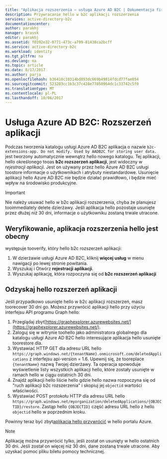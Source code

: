 ```yaml
---
title: "Aplikacja rozszerzenia — usługa Azure AD B2C | Dokumentacja firmy Microsoft"
description: Przywracanie hello w b2c aplikacji rozszerzenia
services: active-directory-b2c
documentationcenter: 
author: parakhj
manager: krassk
editor: parakhj
ms.assetid: f0392e32-0771-473c-a799-81438ca2bcff
ms.service: active-directory-b2c
ms.workload: identity
ms.tgt_pltfrm: na
ms.devlang: na
ms.topic: article
ms.date: 8/17/2017
ms.author: parja
ms.openlocfilehash: b36410c18314bd893dc669b49814fdcd77fae054
ms.sourcegitcommit: 523283cc1b3c37c428e77850964dc1c33742c5f0
ms.translationtype: MT
ms.contentlocale: pl-PL
ms.lasthandoff: 10/06/2017
---
```

# <a name="azure-ad-b2c-extensions-app"></a>Usługa Azure AD B2C: Rozszerzeń aplikacji

Podczas tworzenia katalogu usługi Azure AD B2C aplikacja o nazwie `b2c-extensions-app. Do not modify. Used by AADB2C for storing user data.` jest tworzony automatycznie wewnątrz hello nowego katalogu. Tej aplikacji, hello określonego tooas **b2c rozszerzeń aplikacji**, jest widoczny w *rejestracji aplikacji*. Jest on używany przez hello Azure AD B2C usługi toostore informacje o użytkownikach i atrybuty niestandardowe. Usunięcie aplikacji hello Azure AD B2C nie będzie działać prawidłowo, i będzie mieć wpływ na środowisko produkcyjne.

> [!IMPORTANT]
> Nie należy usuwać hello w b2c aplikacji rozszerzenia, chyba że planujesz tooimmediately delete dzierżawy. Jeśli aplikacja hello pozostaje usunięte przez dłużej niż 30 dni, informacje o użytkowniku zostaną trwale utracone.

## <a name="verifying-that-hello-extensions-app-is-present"></a>Weryfikowanie, aplikacja rozszerzenia hello jest obecny

występuje tooverify, który hello b2c rozszerzeń aplikacji:

1. W dzierżawie usługi Azure AD B2C, kliknij **więcej usług** w menu nawigacji po lewej stronie powitania.
1. Wyszukaj i Otwórz **rejestracji aplikacji**.
1. Wyszukaj aplikację, która rozpoczyna się od **b2c rozszerzeń aplikacji**

## <a name="recover-hello-extensions-app"></a>Odzyskaj hello rozszerzeń aplikacji

Jeśli przypadkowo usunięte hello w b2c aplikacji rozszerzeń, masz toorecover 30 dni go. Możesz przywrócić aplikacji hello przy użyciu interfejsu API programu Graph hello:

1. Przeglądaj zbyt[https://graphexplorer.azurewebsites.net/](https://graphexplorer.azurewebsites.net/).
1. Zaloguj się w witrynie toohello jako administratora globalnego dla katalogu usługi Azure AD B2C hello interesujące aplikacja hello usunięte toorestore dla.
1. Wystawiać HTTP GET dla adresu URL hello `https://graph.windows.net/{tenantName}.onmicrosoft.com/deletedApplications` z interfejsu api-version = 1.6. Upewnij się, że tooreplace `{tenantName}` nazwą Twojej dzierżawy. Ta operacja spowoduje wyświetlenie listy wszystkich aplikacji hello, które zostały usunięte w ramach hello w ciągu ostatnich 30 dni.
1. Znajdź aplikacji hello liście hello gdzie hello nazwa rozpoczyna się od "ruch aplikacji b2c rozszerzenia" i skopiuj jej `objectid` wartości właściwości.
1. Wystawiać POST protokołu HTTP dla adresu URL hello `https://graph.windows.net/myorganization/deletedApplications/{OBJECTID}/restore`. Zastąp hello `{OBJECTID}` część adresu URL hello z hello `objectid` hello w poprzednim kroku. 

Powinny teraz być zbyt[aplikacja hello przywrócić](#verifying-that-the-extensions-app-is-present) w hello portalu Azure.

> [!NOTE]
> Aplikację można przywrócić tylko, jeśli został on usunięty w hello ostatnich 30 dni. Jeśli został on więcej niż 30 dni, dane zostaną trwale utracone. Aby uzyskać pomoc pliku biletu pomocy technicznej.
